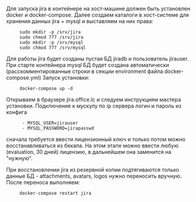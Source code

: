 Для запуска jira в контейнерe на хост-машине должен быть установлен docker и docker-compose.
Далее cоздаем каталоги в хост-системе для хранения данных jira + mysql и выставляем на них права:
   
```
     sudo mkdir -p /srv/jira
     sudo chmod 777 /srv/jira 
     sudo mkdir -p /srv/mysql
     sudo chmod 777 /srv/mysql 
``` 

Для работы jira будет созданы пустая БД jiradb и пользователь jirauser. При старте контейнера mysql  БД будет создана автоматически (расскомментированные строки в секции environment файла docker-compose.yml)
Запуск установки:
   
```
     docker-compose up -d
```

Открываем в браузере jira.office.lc и следуем инструкциям мастера установки. 
Подключение к мускулу по ip сервера
логин и пароль из конфига
```
      - MYSQL_USER=jirauser
      - MYSQL_PASSWORD=jirapasswd
```
сначала требуется ввести лицензионный ключ и только потом можно восстанавливаться из бекапа. На этом этапе можно ввести любую (evaluation, 30 дней) лицензию, в дальнейшем она заменится на "нужную".

При восстановлении jira из резервной копии подтягиваются только данные БД - attachments, avatars, logos нужно переносить вручную. После переноса выполняем:

```
     docker-compose restart jira
```

